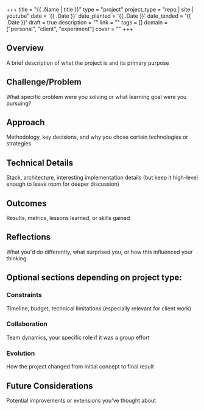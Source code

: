 +++
title = "{{ .Name | title }}"
type = "project"
project_type = "repo | site | youtube"
date = '{{ .Date }}'
date_planted = '{{ .Date }}'
date_tended = '{{ .Date }}'
draft = true
description = ""
link = ""
tags = []
domain = ["personal", "client", "experiment"]
cover = ""
+++

## Overview
A brief description of what the project is and its primary purpose

## Challenge/Problem
What specific problem were you solving or what learning goal were you pursuing?

## Approach
Methodology, key decisions, and why you chose certain technologies or strategies

## Technical Details
Stack, architecture, interesting implementation details (but keep it high-level enough to leave room for deeper discussion)

## Outcomes
Results, metrics, lessons learned, or skills gained

## Reflections
What you'd do differently, what surprised you, or how this influenced your thinking

## Optional sections depending on project type:

### Constraints
Timeline, budget, technical limitations (especially relevant for client work)

### Collaboration
Team dynamics, your specific role if it was a group effort

### Evolution
How the project changed from initial concept to final result

## Future Considerations
Potential improvements or extensions you've thought about

